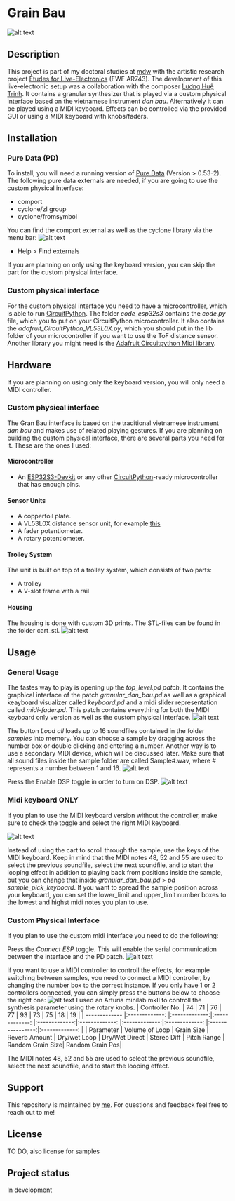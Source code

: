# Grain Bau
![alt text](images/grain_bau.jpg "The author performing on the Grain Bau")

## Description
This project is part of my doctoral studies at [mdw](https://iwk.mdw.ac.at) with the artistic research project [Études for Live-Electronics](https://iwk.mdw.ac.at/hofmann/peek-etudes/) (FWF AR743).
The development of this live-electronic setup was a collaboration with the composer [Lương Huệ Trinh](http://www.luonghuetrinh.com).
It contains a granular synthesizer that is played via a custom physical interface based on the vietnamese instrument *dan bau*.
Alternatively it can be played using a MIDI keyboard.
Effects can be controlled via the provided GUI or using a MIDI keyboard with knobs/faders.


## Installation
### Pure Data (PD)
To install, you will need a running version of [Pure Data](https://msp.ucsd.edu/software.html) (Version > 0.53-2).
The following pure data externals are needed, if you are going to use the custom physical interface:

* comport
* cyclone/zl group
* cyclone/fromsymbol

You can find the comport external as well as the cyclone library via the menu bar:
![alt text](images/find_external.png "Find externals from the menu bar")
* Help > Find externals

If you are planning on only using the keyboard version, you can skip the part for the custom physical interface.

### Custom physical interface
For the custom physical interface you need to have a microcontroller, which is able to run [CircuitPython](https://circuitpython.org).
The folder *code_esp32s3* contains the *code.py* file, which you to put on your CircuitPython microcontroller.
It also contains the *adafruit_CircuitPython_VL53L0X.py*, which you should put in the lib folder of your microcontroller if you want to use the ToF distance sensor.
Another library you might need is the [Adafruit Circuitpython Midi library](https://docs.circuitpython.org/projects/midi/en/latest/api.html).

## Hardware
If you are planning on using only the keyboard version, you will only need a MIDI controller.

### Custom physical interface
The Gran Bau interface is based on the traditional vietnamese instrument *dan bau* and makes use of related playing gestures.
If you are planning on building the custom physical interface, there are several parts you need for it. These are the ones I used:

#### Microcontroller
* An [ESP32S3-Devkit](https://docs.espressif.com/projects/esp-idf/en/latest/esp32s3/hw-reference/esp32s3/user-guide-devkitc-1.html) or any other [CircuitPython](https://circuitpython.org)-ready microcontroller that has enough pins.

#### Sensor Units
* A copperfoil plate.
* A VL53L0X distance sensor unit, for example [this](https://shop.m5stack.com/products/tof-sensor-unit)
* A fader potentiometer.
* A rotary potentiometer.

#### Trolley System
The unit is built on top of a trolley system, which consists of two parts:
* A trolley
* A V-slot frame with a rail 

#### Housing
The housing is done with custom 3D prints. The STL-files can be found in the folder cart_stl.
![alt text](images/cart_parts.png "STL files for the cart")


## Usage

### General Usage
The fastes way to play is opening up the *top_level.pd patch*.
It contains the graphical interface of the patch *granular_dan_bau.pd* as well as a graphical keayboard visualizer called *keyboard.pd* and a midi slider representation called *midi-fader.pd*.
This patch contains everything for both the MIDI keyboard only version as well as the custom physical interface.
![alt text](images/top_level.png "Open top_level.pd")

The button *Load all* loads up to 16 soundfiles contained in the folder *samples* into memory. You can choose a sample by dragging across the number box or double clicking and entering a number.
Another way is to use a secondary MIDI device, which will be discussed later. Make sure that all sound files inside the sample folder are called Sample#.wav, where # represents a number between 1 and 16.
![alt text](images/load_all.png "Press load all button")

Press the Enable DSP toggle in order to turn on DSP.
![alt text](images/enable_dsp.png "Turn on DSP")

### Midi keyboard ONLY
If you plan to use the MIDI keyboard version without the controller, make sure to check the toggle and select the right MIDI keyboard.

![alt text](images/midi_on_FX.png "Turn on MIDI Keyboard")

Instead of using the cart to scroll through the sample, use the keys of the MIDI keyboard.
Keep in mind that the MIDI notes 48, 52 and 55 are used to select the previous soundfile, select the next soundfile, and to start the looping effect in addition to playing back from positions inside the sample, but you can change that inside *granular_dan_bau.pd* > *pd sample_pick_keyboard*.
If you want to spread the sample position across your keyboard, you can set the lower_limit and upper_limit number boxes to the lowest and highst midi notes you plan to use.

### Custom Physical Interface
If you plan to use the custom midi interface you need to do the following:

Press the *Connect ESP* toggle. This will enable the serial communication between the interface and the PD patch.
![alt text](images/connect_esp.png "Turn on ESP")

If you want to use a MIDI controller to controll the effects, for example switching between samples, you need to connect a MIDI controller, by changing the number box to the correct instance. If you only have 1 or 2 controllers connected, you can simply press the buttons below to choose the right one:
![alt text](images/enable_midi_keyboard.png "Turn on MIDI Keyboard")
I used an Arturia minilab mkII to controll the synthesis parameter using the rotary knobs.
| Controller No.  | 74             | 71            | 76             | 77            | 93             | 73            | 75             | 18               | 19              |
| -------------   |:-------------: |:-------------:|:-------------: |:-------------:|:-------------: |:-------------:|:-------------: |:----------------:|:-------------:  |
| Parameter       | Volume of Loop | Grain Size    | Reverb Amount  | Dry/wet Loop  | Dry/Wet Direct | Stereo Diff   | Pitch Range    | Random Grain Size| Random Grain Pos|

The MIDI notes 48, 52 and 55 are used to select the previous soundfile, select the next soundfile, and to start the looping effect.



## Support
This repository is maintained by [me](https://github.com/grundton).
For questions and feedback feel free to reach out to me!


## License
TO DO, also license for samples 

## Project status
In development

